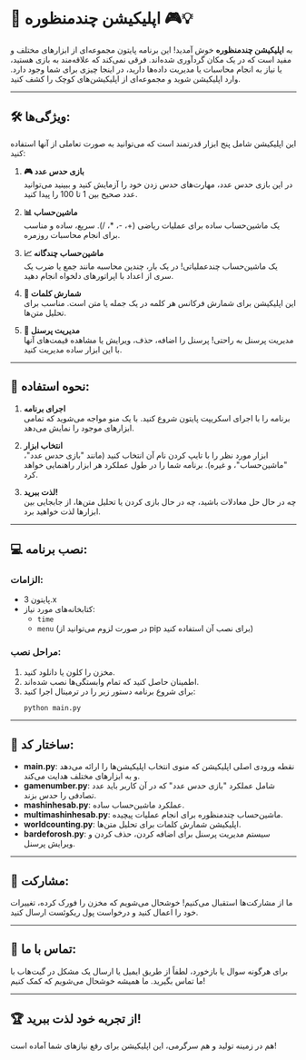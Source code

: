 
# 📱 **اپلیکیشن چندمنظوره** 🎮💡

به **اپلیکیشن چندمنظوره** خوش آمدید! این برنامه پایتون مجموعه‌ای از ابزارهای مختلف و مفید است که در یک مکان گردآوری شده‌اند. فرقی نمی‌کند که علاقه‌مند به بازی هستید، یا نیاز به انجام محاسبات یا مدیریت داده‌ها دارید، در اینجا چیزی برای شما وجود دارد. وارد اپلیکیشن شوید و مجموعه‌ای از اپلیکیشن‌های کوچک را کشف کنید.

---

## 🛠️ **ویژگی‌ها:**
این اپلیکیشن شامل پنج ابزار قدرتمند است که می‌توانید به صورت تعاملی از آنها استفاده کنید:

1. **🎮 بازی حدس عدد**  
   در این بازی حدس عدد، مهارت‌های حدس زدن خود را آزمایش کنید و ببینید می‌توانید عدد صحیح بین 1 تا 100 را پیدا کنید.  

2. **📊 ماشین‌حساب**  
   یک ماشین‌حساب ساده برای عملیات ریاضی (+، -، *، /). سریع، ساده و مناسب برای انجام محاسبات روزمره.

3. **📈 ماشین‌حساب چندگانه**  
   یک ماشین‌حساب چندعملیاتی! در یک بار، چندین محاسبه مانند جمع یا ضرب یک سری از اعداد با اپراتورهای دلخواه انجام دهید.

4. **🔢 شمارش کلمات**  
   این اپلیکیشن برای شمارش فرکانس هر کلمه در یک جمله یا متن است. مناسب برای تحلیل متن‌ها.

5. **🧮 مدیریت پرسنل**  
   مدیریت پرسنل به راحتی! پرسنل را اضافه، حذف، ویرایش یا مشاهده قیمت‌های آنها با این ابزار ساده مدیریت کنید.

---

## 🚀 **نحوه استفاده:**

1. **اجرای برنامه**  
   برنامه را با اجرای اسکریپت پایتون شروع کنید. با یک منو مواجه می‌شوید که تمامی ابزارهای موجود را نمایش می‌دهد.

2. **انتخاب ابزار**  
   ابزار مورد نظر را با تایپ کردن نام آن انتخاب کنید (مانند "بازی حدس عدد"، "ماشین‌حساب"، و غیره). برنامه شما را در طول عملکرد هر ابزار راهنمایی خواهد کرد.

3. **لذت ببرید!**  
   چه در حال حل معادلات باشید، چه در حال بازی کردن یا تحلیل متن‌ها، از جابجایی بین ابزارها لذت خواهید برد.

---

## 💻 **نصب برنامه:**

### الزامات:
- پایتون 3.x
- کتابخانه‌های مورد نیاز:
  - `time`
  - `menu` (در صورت لزوم می‌توانید از pip برای نصب آن استفاده کنید)

### مراحل نصب:
1. مخزن را کلون یا دانلود کنید.
2. اطمینان حاصل کنید که تمام وابستگی‌ها نصب شده‌اند.
3. برای شروع برنامه دستور زیر را در ترمینال اجرا کنید:
   ```bash
   python main.py
   ```

---

## 📝 **ساختار کد:**
- **main.py**: نقطه ورودی اصلی اپلیکیشن که منوی انتخاب اپلیکیشن‌ها را ارائه می‌دهد و به ابزارهای مختلف هدایت می‌کند.
- **gamenumber.py**: شامل عملکرد "بازی حدس عدد" که در آن کاربر باید عدد تصادفی را حدس بزند.
- **mashinhesab.py**: عملکرد ماشین‌حساب ساده.
- **multimashinhesab.py**: ماشین‌حساب چندمنظوره برای انجام عملیات پیچیده.
- **worldcounting.py**: اپلیکیشن شمارش کلمات برای تحلیل متن‌ها.
- **bardeforosh.py**: سیستم مدیریت پرسنل برای اضافه کردن، حذف کردن و ویرایش پرسنل.

---

## 🌟 **مشارکت:**
ما از مشارکت‌ها استقبال می‌کنیم! خوشحال می‌شویم که مخزن را فورک کرده، تغییرات خود را اعمال کنید و درخواست پول ریکوئست ارسال کنید.

---

## 💬 **تماس با ما:**
برای هرگونه سوال یا بازخورد، لطفاً از طریق ایمیل یا ارسال یک مشکل در گیت‌هاب با ما تماس بگیرید. ما همیشه خوشحال می‌شویم که کمک کنیم!

---

## 🏆 **از تجربه خود لذت ببرید!**

هم در زمینه تولید و هم سرگرمی، این اپلیکیشن برای رفع نیازهای شما آماده است!

